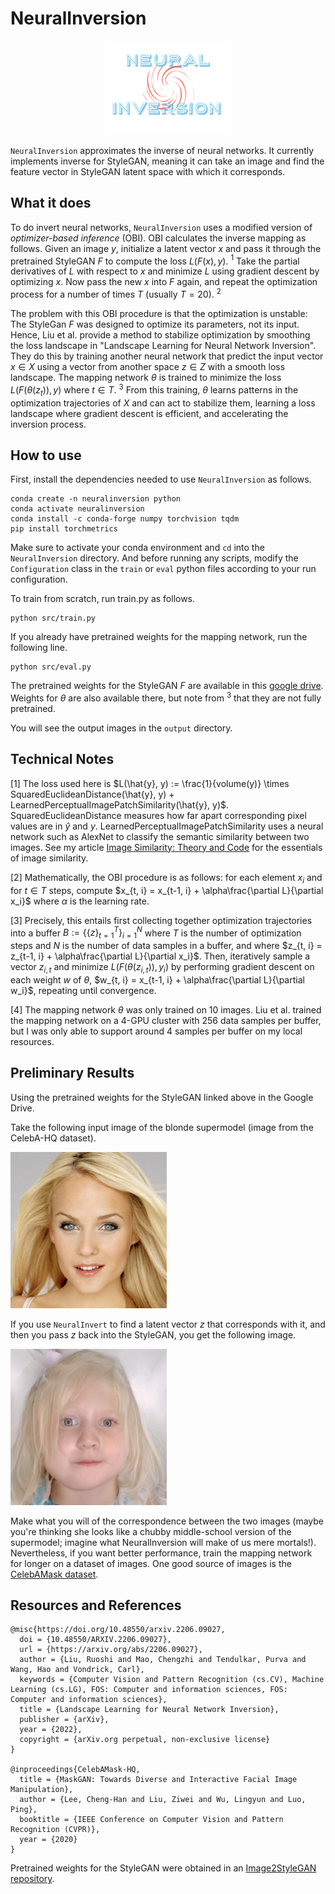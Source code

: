 # NeuralInversion
<center> <img src="neural-inversion-logo.png" width="200" height="150"> </center>

`NeuralInversion` approximates the inverse of neural networks. It currently implements inverse 
for StyleGAN, meaning it can take an image and find the feature vector in StyleGAN latent space with 
which it corresponds. 

## What it does

To do invert neural networks, `NeuralInversion` uses a modified version of *optimizer-based inference* (OBI). OBI calculates the inverse mapping as follows. 
Given an image $y$, initialize a latent vector $x$ and pass it through the pretrained StyleGAN $F$ to compute 
the loss $L(F(x), y)$. $^1$ Take the partial derivatives of $L$ with respect to $x$ and minimize $L$ using gradient 
descent by optimizing $x$. Now pass the new $x$ into $F$ again, and repeat the optimization process for a number of times $T$ (usually $T=20$). $^2$


The problem with this OBI procedure is that the optimization is unstable: The StyleGan $F$ was designed to optimize its parameters, not its input. 
Hence, Liu et al. provide a method to stabilize optimization by smoothing the loss landscape in "Landscape Learning for Neural Network Inversion".
They do this by training another neural network that predict the input vector $x \in X$ using a vector from another space $z \in Z$
with a smooth loss landscape. The mapping network $\theta$ is trained to minimize the loss $L(F(\theta(z_t)), y)$ where $t\in T$. $^3$ From this training,
$\theta$ learns patterns in the optimization trajectories of $X$ and can act to stabilize them, learning a loss landscape where gradient descent is efficient, 
and accelerating the inversion process.

## How to use
First, install the dependencies needed to use `NeuralInversion` as follows. 

```shell
conda create -n neuralinversion python
conda activate neuralinversion
conda install -c conda-forge numpy torchvision tqdm
pip install torchmetrics
```

Make sure to activate your conda environment and `cd` into the `NeuralInversion` directory. 
And before running any scripts, modify the `Configuration` class in the `train` or `eval` 
python files according to your run configuration.

To train from scratch, run train.py as follows.

```
python src/train.py
```

If you already have pretrained weights for the mapping network, run the following line.

```
python src/eval.py
```

The pretrained weights for the StyleGAN $F$ are available in this [google drive](https://drive.google.com/drive/folders/1Qn5RtRdOuhA3eLsBGppTNx9v4zLZFRru?usp=sharing). 
Weights for $\theta$ are also available there, but note from $^3$ that they are not fully pretrained.

You will see the output images in the `output` directory.

## Technical Notes
[1] The loss used here is $L(\hat{y}, y) := \frac{1}{volume(y)} \times SquaredEuclideanDistance(\hat{y}, y) + LearnedPerceptualImagePatchSimilarity(\hat{y}, y)$.
SquaredEuclideanDistance measures how far apart corresponding pixel values are in $\hat{y}$ and $y$. LearnedPerceptualImagePatchSimilarity uses a neural network
such as AlexNet to classify the semantic similarity between two images. See my article 
[Image Similarity: Theory and Code](https://towardsdatascience.com/image-similarity-theory-and-code-2b7bcce96d0a) for the essentials of image similarity.  

[2] Mathematically, the OBI procedure is as follows: for each element $x_i$ and for $t \in T$ steps, compute $x_{t, i} = x_{t-1, i} + \alpha\frac{\partial L}{\partial x_i}$ where $\alpha$ is the learning rate. 

[3] Precisely, this entails first collecting together optimization trajectories into a buffer $B := \{\{z\}_{t=1}^T\}_{i=1}^N$ where $T$ is the number of optimization steps and $N$ is the number of data samples in a buffer, and where $z_{t, i} = z_{t-1, i} + \alpha\frac{\partial L}{\partial x_i}$. Then, iteratively sample a vector $z_{i, t}$ and minimize $L(F(\theta(z_{i,t})), y_i)$ by performing gradient descent on each weight $w$ of $\theta$, $w_{t, i} = x_{t-1, i} + \alpha\frac{\partial L}{\partial w_i}$, repeating until convergence.

[4] The mapping network $\theta$ was only trained on 10 images. 
Liu et al. trained the mapping network on a 4-GPU cluster with 256 data samples per buffer, but I was only able to support 
around 4 samples per buffer on my local resources.

## Preliminary Results

Using the pretrained weights for the StyleGAN linked above in the Google Drive.

Take the following input image of the blonde supermodel (image from the CelebA-HQ dataset).

<img src="data/1.jpg" width=250> 

If you use `NeuralInvert` to find a latent vector $z$ that corresponds with it, and then you
pass $z$ back into the StyleGAN, you get the following image.

<img src="output/image-output0-version0.png" width=250> 

Make what you will of the correspondence between the two images (maybe you're thinking she looks like a chubby middle-school
version of the supermodel; imagine what NeuralInversion will make of us mere mortals!). Nevertheless, if you want better performance, train the mapping network for longer on a 
dataset of images. One good source of images is the [CelebAMask dataset](http://mmlab.ie.cuhk.edu.hk/projects/CelebA/CelebAMask_HQ.html#:~:text=CelebAMask%2DHQ%20is%20a%20large,facial%20attributes%20corresponding%20to%20CelebA).

## Resources and References
```
@misc{https://doi.org/10.48550/arxiv.2206.09027,
  doi = {10.48550/ARXIV.2206.09027},
  url = {https://arxiv.org/abs/2206.09027},
  author = {Liu, Ruoshi and Mao, Chengzhi and Tendulkar, Purva and Wang, Hao and Vondrick, Carl},
  keywords = {Computer Vision and Pattern Recognition (cs.CV), Machine Learning (cs.LG), FOS: Computer and information sciences, FOS: Computer and information sciences},
  title = {Landscape Learning for Neural Network Inversion},
  publisher = {arXiv},
  year = {2022},
  copyright = {arXiv.org perpetual, non-exclusive license}
}

@inproceedings{CelebAMask-HQ,
  title = {MaskGAN: Towards Diverse and Interactive Facial Image Manipulation},
  author = {Lee, Cheng-Han and Liu, Ziwei and Wu, Lingyun and Luo, Ping},
  booktitle = {IEEE Conference on Computer Vision and Pattern Recognition (CVPR)},
  year = {2020}
}

```
Pretrained weights for the StyleGAN were obtained in an [Image2StyleGAN repository](https://github.com/zaidbhat1234/Image2StyleGAN).
